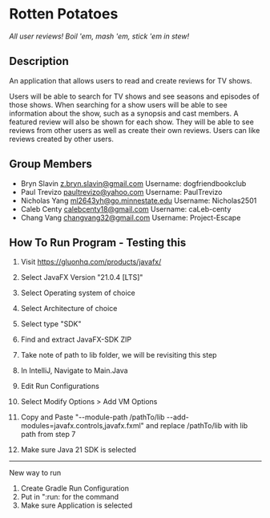 # Rotten Potatoes
_All user reviews! Boil 'em, mash 'em, stick 'em in stew!_

## Description

An application that allows users to read and create reviews for TV shows.

Users will be able to search for TV shows and see seasons and episodes of those shows.
When searching for a show users will be able to see information about the show, such as a 
synopsis and cast members. A featured review will also be shown for each show.
They will be able to see reviews from other users as well as create their own reviews.
Users can like reviews created by other users.

## Group Members

- Bryn Slavin <z.bryn.slavin@gmail.com> Username: dogfriendbookclub
- Paul Trevizo <paultrevizo@yahoo.com> Username: PaulTrevizo
- Nicholas Yang <ml2643yh@go.minnestate.edu> Username: Nicholas2501
- Caleb Centy <calebcenty18@gmail.com> Username: caLeb-centy
- Chang Vang <changvang32@gmail.com> Username: Project-Escape


## How To Run Program - Testing this
1. Visit https://gluonhq.com/products/javafx/
2. Select JavaFX Version "21.0.4 [LTS]"
3. Select Operating system of choice
4. Select Architecture of choice
5. Select type "SDK"

6. Find and extract JavaFX-SDK ZIP
7. Take note of path to lib folder, we will be revisiting this step

8. In IntelliJ, Navigate to Main.Java
9. Edit Run Configurations
10. Select Modify Options > Add VM Options
11. Copy and Paste "--module-path /pathTo/lib --add-modules=javafx.controls,javafx.fxml" and replace /pathTo/lib with lib path from step 7

12. Make sure Java 21 SDK is selected

--------
New way to run
1. Create Gradle Run Configuration
2. Put in ":run: for the command
3. Make sure Application is selected




